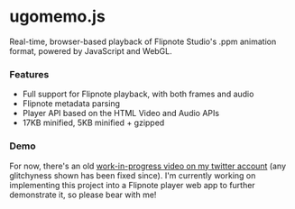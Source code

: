 # ugomemo.js
Real-time, browser-based playback of Flipnote Studio's .ppm animation format, powered by JavaScript and WebGL.

### Features

* Full support for Flipnote playback, with both frames and audio
* Flipnote metadata parsing
* Player API based on the HTML Video and Audio APIs
* 17KB minified, 5KB minified + gzipped

### Demo

For now, there's an old [work-in-progress video on my twitter account](https://twitter.com/rakujira/status/950364766031306753) (any glitchyness shown has been fixed since). I'm currently working on implementing this project into a Flipnote player web app to further demonstrate it, so please bear with me! 

<!-- ### How does it work? -->

<!-- #### The Flipnote format (`.ppm`)

The .ppm format is an entirely custom format created by Nintendo for use within Flipnote Studio.

PPM animations have 2 layers per frame, each layer is a monochrome bitmap image where each pixel is represented in data by a single bit. Layers can use one of three colors; red, blue, or black/white, the latter being the inverse of the background color. As such, there can only ever be 3 colors per frame at most.  

To save space, layers are compressed in a variety of different ways. The [PPM Format Docs](https://github.com/pbsds/hatena-server/wiki/PPM-format) cover frame compression in detail, but the general idea was to avoid storing data for chunks of pixels that have the same value.

PPMs can have up to four audio tracks; a one-minute background track and 3 short "sound effects" that can be assigned to any frame. As with frame data, Nintendo wanted to use as little space as possible for storing audio so they decided to use ADCPM, which is really tiny and efficient audio format that uses only 4 bits per sample.

#### The decode -->